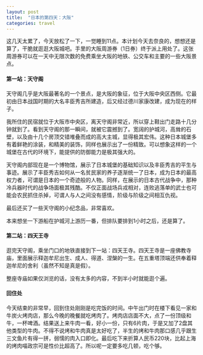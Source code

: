 ```yaml
---
layout: post
title:  "日本的第四天：大阪"
categories: travel
---
```


这几天太累了，今天放松了一下，一觉睡到11点。本计划今天去奈良的，想想还是算了，干脆就逛逛大阪城吧。手里的大阪周游券（1日券）终于派上用处了。这张周游券可以在一天中无限次数的免费乘坐大阪的地铁、公交车和主要的一些大阪景点。

#### 第一站：天守阁

天守阁几乎是大阪最著名的一个景点，是大阪的象征，位于大阪中央区西侧。它最初由日本战国时期的大名丰臣秀吉所建造，后又经过德川家康改建，成为现在的样子。

我所住的民宿就位于大阪市中央区，离天守阁非常近，所以穿上鞋出门走路十几分钟就到了。看到天守阁的那一瞬间，就被它震撼到了。宽阔的护城河，高耸的石壁，以及由十几个房顶交错堆叠而成的高大主城，显得极其宏伟。这种日本城堡多有着鲜艳的涂装，和精美的装饰，同样也展示出了一份精致。可以想象这样的一个城堡在古代的环境下，能提供的防御能力是极其强大的。

天守阁内部现在是一个博物馆，展示了日本城堡的基础知识以及丰臣秀吉的平生与事迹。展示了丰臣秀吉如何从一名贫民家的养子逐渐统一了日本，成为日本的最高权力者，可谓是日本的一个奇迹般的人物。同样，在展示的日本古代战争中，那种冷兵器时代的战争场面极其残酷。不仅正面战场兵戎相对，连败逃落单的武士也可能会农民抓住杀掉，可谓人与人之间没有感情，阶级与阶级之间相互仇视。

最后还买了一些天守阁的小纪念品，非常喜欢。

本来想坐一下游船在护城河上游历一番，但排队要排到1小时之后，还是算了。

#### 第二站：四天王寺

逛完天守阁，乘坐门口的地铁直接到下一站：四天王寺。四天王寺是一座佛教寺庙，里面展示释迦牟尼出生、成人、得道、涅槃的一生。在五重塔顶端还供奉着释迦牟尼的舍利（虽然不知是真是假）。

整座寺庙如果仅浏览的话，没有太多的内容，不到半小时就能逛个遍。

#### 回住处

今天结束的非常早，回到住处刚刚是吃完饭的时间。中午出门时在楼下看见一家和牛炭火烤肉店，那么今晚的晚餐就吃烤肉了。烤肉店店面不大，点了一份顶级和牛，一杯啤酒。结果送上来牛肉一看，好小一份，只有6片肉，于是又加了2盘其他类型的牛肉。不得不说烤和牛肉真是太好吃了，半生的烤和牛肉那口感几乎跟生三文鱼片有得一拼，弱懦的肉入口即化。最后吃下来折算人民币220块，比起上海的烤肉喵政宗可是性价比超高了。所以呢一定要多吃几顿，吃个够。